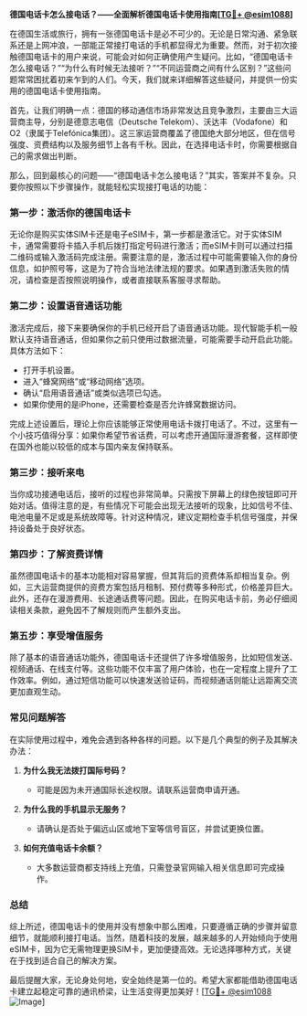 **德国电话卡怎么接电话？——全面解析德国电话卡使用指南[[TG💪+ @esim1088](https://t.me/s/esim1088)]**

在德国生活或旅行，拥有一张德国电话卡是必不可少的。无论是日常沟通、紧急联系还是上网冲浪，一部能正常接打电话的手机都显得尤为重要。然而，对于初次接触德国电话卡的用户来说，可能会对如何正确使用产生疑问。比如，“德国电话卡怎么接电话？”“为什么有时候无法接听？”“不同运营商之间有什么区别？”这些问题常常困扰着初来乍到的人们。今天，我们就来详细解答这些疑问，并提供一份实用的德国电话卡使用指南。

首先，让我们明确一点：德国的移动通信市场非常发达且竞争激烈，主要由三大运营商主导，分别是德意志电信（Deutsche Telekom）、沃达丰（Vodafone）和O2（隶属于Telefónica集团）。这三家运营商覆盖了德国绝大部分地区，但在信号强度、资费结构以及服务细节上各有千秋。因此，在选择电话卡时，你需要根据自己的需求做出判断。

那么，回到最核心的问题——“德国电话卡怎么接电话？”其实，答案并不复杂。只要你按照以下步骤操作，就能轻松实现接打电话的功能：

### **第一步：激活你的德国电话卡**
无论你是购买实体SIM卡还是电子eSIM卡，第一步都是激活它。对于实体SIM卡，通常需要将卡插入手机后拨打指定号码进行激活；而eSIM卡则可以通过扫描二维码或输入激活码完成注册。需要注意的是，激活过程中可能需要输入你的身份信息，如护照号等，这是为了符合当地法律法规的要求。如果遇到激活失败的情况，请检查是否按照说明操作，或者直接联系客服寻求帮助。

### **第二步：设置语音通话功能**
激活完成后，接下来要确保你的手机已经开启了语音通话功能。现代智能手机一般默认支持语音通话，但如果你之前只使用过数据流量，可能需要手动开启此功能。具体方法如下：
- 打开手机设置。
- 进入“蜂窝网络”或“移动网络”选项。
- 确认“启用语音通话”或类似选项已勾选。
- 如果你使用的是iPhone，还需要检查是否允许蜂窝数据访问。

完成上述设置后，理论上你应该能够正常使用电话卡拨打电话了。不过，这里有一个小技巧值得分享：如果你希望节省话费，可以考虑开通国际漫游套餐，这样即使在国外也能以较低的成本与国内亲友保持联系。

### **第三步：接听来电**
当你成功接通电话后，接听的过程也非常简单。只需按下屏幕上的绿色按钮即可开始对话。值得注意的是，有些情况下可能会出现无法接听的现象，比如信号不佳、电池电量不足或是系统故障等。针对这种情况，建议定期检查手机信号强度，并保持设备处于良好状态。

### **第四步：了解资费详情**
虽然德国电话卡的基本功能相对容易掌握，但其背后的资费体系却相当复杂。例如，三大运营商提供的资费方案包括月租制、预付费等多种形式，价格差异巨大。此外，还存在漫游费用、长途通话费等问题。因此，在购买电话卡前，务必仔细阅读相关条款，避免因不了解规则而产生额外支出。

### **第五步：享受增值服务**
除了基本的语音通话功能外，德国电话卡还提供了许多增值服务，比如短信发送、视频通话、在线支付等。这些功能不仅丰富了用户体验，也在一定程度上提升了工作效率。例如，通过短信功能可以快速发送验证码，而视频通话则能让远距离交流更加直观生动。

### **常见问题解答**
在实际使用过程中，难免会遇到各种各样的问题。以下是几个典型的例子及其解决办法：
1. **为什么我无法拨打国际号码？**
   - 可能是因为未开通国际长途权限。请联系运营商申请开通。

2. **为什么我的手机显示无服务？**
   - 请确认是否处于偏远山区或地下室等信号盲区，并尝试更换位置。

3. **如何充值电话卡余额？**
   - 大多数运营商都支持线上充值，只需登录官网输入相关信息即可完成操作。

### **总结**
综上所述，德国电话卡的使用并没有想象中那么困难，只要遵循正确的步骤并留意细节，就能顺利接打电话。当然，随着科技的发展，越来越多的人开始倾向于使用eSIM卡，因为它无需物理更换SIM卡，更加便捷高效。无论选择哪种方式，关键在于找到适合自己的解决方案。

最后提醒大家，无论身处何地，安全始终是第一位的。希望大家都能借助德国电话卡建立起稳定可靠的通讯桥梁，让生活变得更加美好！[[TG💪+ @esim1088](https://t.me/s/esim1088) ![Image](https://i.postimg.cc/4NQfJmqS/Snipaste-2025-05-13-00-14-12.png)]